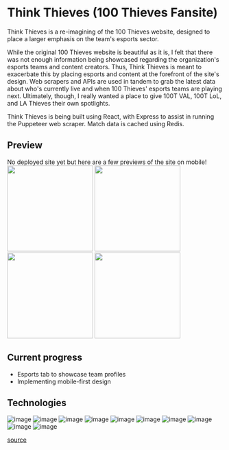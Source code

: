 # Think Thieves (100 Thieves Fansite)

Think Thieves is a re-imagining of the 100 Thieves website, designed to place a larger emphasis on the team's esports sector.

While the original 100 Thieves website is beautiful as it is, I felt that there was not enough information being showcased regarding the organization's esports teams and content creators. Thus, Think Thieves is meant to exacerbate this by placing esports and content at the forefront of the site's design. Web scrapers and APIs are used in tandem to grab the latest data about who's currently live and when 100 Thieves' esports teams are playing next. Ultimately, though, I really wanted a place to give 100T VAL, 100T LoL, and LA Thieves their own spotlights.

Think Thieves is being built using React, with Express to assist in running the Puppeteer web scraper. Match data is cached using Redis.

## Preview 
No deployed site yet but here are a few previews of the site on mobile! <br>
<img src="https://github.com/irene-panis/think-thieves/assets/65985104/552c0d48-6682-42a6-b548-96957b1b0035" width="200" height="auto">
<img src="https://github.com/irene-panis/think-thieves/assets/65985104/4b6f3e51-9813-475a-9d61-89ff9e84686d" width="200" height="auto">
<img src="https://github.com/irene-panis/think-thieves/assets/65985104/7170699b-9f7a-45ef-ac83-5f094d6e8bad" width="200" height="auto">
<img src="https://github.com/irene-panis/think-thieves/assets/65985104/431bfa6e-d7d6-4476-8fc5-88e0eaa91be8" width="200" height="auto">





## Current progress
- Esports tab to showcase team profiles
- Implementing mobile-first design

## Technologies
![image](https://img.shields.io/badge/JavaScript-323330?style=for-the-badge&logo=javascript&logoColor=F7DF1E)
![image](https://img.shields.io/badge/Node%20js-339933?style=for-the-badge&logo=nodedotjs&logoColor=white)
![image](https://img.shields.io/badge/Express%20js-000000?style=for-the-badge&logo=express&logoColor=white)
![image](https://img.shields.io/badge/React-20232A?style=for-the-badge&logo=react&logoColor=61DAFB)
![image](https://img.shields.io/badge/React_Router-CA4245?style=for-the-badge&logo=react-router&logoColor=white)
![image](https://img.shields.io/badge/Tailwind_CSS-38B2AC?style=for-the-badge&logo=tailwind-css&logoColor=white)
![image](https://img.shields.io/badge/Vite-B73BFE?style=for-the-badge&logo=vite&logoColor=FFD62E)
![image](https://img.shields.io/badge/npm-CB3837?style=for-the-badge&logo=npm&logoColor=white)
![image](https://img.shields.io/badge/Puppeteer-40B5A4?style=for-the-badge&logo=Puppeteer&logoColor=white)
![image](https://img.shields.io/badge/redis-%23DD0031.svg?&style=for-the-badge&logo=redis&logoColor=white)

[source](https://github.com/alexandresanlim/Badges4-README.md-Profile?tab=readme-ov-file#how-to-use)
